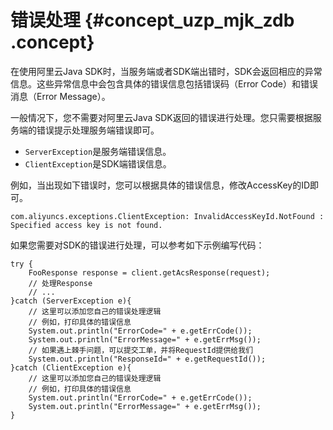 # 错误处理 {#concept_uzp_mjk_zdb .concept}

在使用阿里云Java SDK时，当服务端或者SDK端出错时，SDK会返回相应的异常信息。这些异常信息中会包含具体的错误信息包括错误码（Error Code）和错误消息（Error Message）。

一般情况下，您不需要对阿里云Java SDK返回的错误进行处理。您只需要根据服务端的错误提示处理服务端错误即可。

-   `ServerException`是服务端错误信息。
-   `ClientException`是SDK端错误信息。

例如，当出现如下错误时，您可以根据具体的错误信息，修改AccessKey的ID即可。

```
com.aliyuncs.exceptions.ClientException: InvalidAccessKeyId.NotFound : Specified access key is not found.
```

如果您需要对SDK的错误进行处理，可以参考如下示例编写代码：

```
try {
    FooResponse response = client.getAcsResponse(request);
    // 处理Response
    // ...
}catch (ServerException e){
    // 这里可以添加您自己的错误处理逻辑
    // 例如，打印具体的错误信息
    System.out.println("ErrorCode=" + e.getErrCode());
    System.out.println("ErrorMessage=" + e.getErrMsg());
    // 如果遇上棘手问题，可以提交工单，并将RequestId提供给我们
    System.out.println("ResponseId=" + e.getRequestId());
}catch (ClientException e){
    // 这里可以添加您自己的错误处理逻辑
    // 例如，打印具体的错误信息
    System.out.println("ErrorCode=" + e.getErrCode());
    System.out.println("ErrorMessage=" + e.getErrMsg());
}
```

